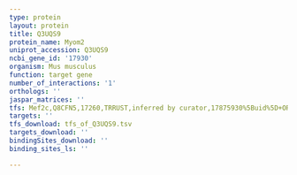 ```yaml
---
type: protein
layout: protein
title: Q3UQS9
protein_name: Myom2
uniprot_accession: Q3UQS9
ncbi_gene_id: '17930'
organism: Mus musculus
function: target gene
number_of_interactions: '1'
orthologs: ''
jaspar_matrices: ''
tfs: Mef2c,Q8CFN5,17260,TRRUST,inferred by curator,17875930%5Buid%5D+OR+29087512%5Buid%5D,Yes
targets: ''
tfs_download: tfs_of_Q3UQS9.tsv
targets_download: ''
bindingSites_download: ''
binding_sites_ls: ''

---
```

